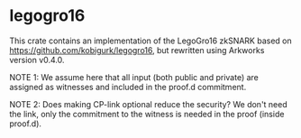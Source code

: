 # legogro16

This crate contains an implementation of the LegoGro16 zkSNARK based on https://github.com/kobigurk/legogro16, but rewritten using Arkworks version v0.4.0.

NOTE 1: We assume here that all input (both public and private) are assigned as witnesses and included in the proof.d commitment.  

NOTE 2: Does making CP-link optional reduce the security? We don't need the link, only the commitment to the witness is needed in the proof (inside proof.d).